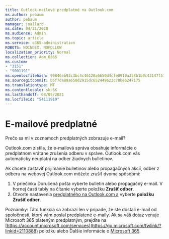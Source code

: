 ```yaml
---
title: Outlook-mailové predplatné na Outlook.com
ms.author: pebaum
author: pebaum
manager: joallard
ms.date: 04/21/2020
ms.audience: Admin
ms.topic: article
ms.service: o365-administration
ROBOTS: NOINDEX, NOFOLLOW
localization_priority: Normal
ms.collection: Adm_O365
ms.custom:
- "3151"
- "9001191"
ms.openlocfilehash: 99846eb93c3bc4c46120a6650d4cfe0910a358b1b0c43147f5723d3e09b91fa4
ms.sourcegitcommit: b5f7da89a650d2915dc652449623c78be6247175
ms.translationtype: MT
ms.contentlocale: sk-SK
ms.lasthandoff: 08/05/2021
ms.locfileid: "54111919"
---
```

# <a name="email-subscriptions"></a>E-mailové predplatné

Prečo sa mi v zoznamoch predplatných zobrazuje e-mail?

Outlook.com zistila, že e-mailová správa obsahuje informácie o predplatnom vrátane zrušenia odberu v správe. Outlook.com vás automaticky neuplatní na odber žiadnych bulletinov.

Ak chcete zastaviť prijímanie bulletinov alebo propagačných akcií, odber z odberu na webovej Outlook.com môžete zrušiť dvoma spôsobmi:
1. V priečinku Doručená pošta vyberte bulletin alebo propagačný e-mail. V hornej časti tably na čítanie vyberte položku **Zrušiť odber**.
2. Otvorte nastavenia [predplatného na Outlook.com a](https://go.microsoft.com/fwlink/?linkid=2110887) vyberte **položku Zrušiť odber**.

Poznámky: Táto funkcia sa zobrazí len v prípade, že ste dostali e-mail od spoločnosti, ktorý vám poslal predplatené e-maily.
Ak sa váš dotaz venuje Microsoft 365 plateným predplatným, prejdite na [https://account.microsoft.com/services](https://go.microsoft.com/fwlink/?linkid=2110888) položku alebo Ďalšie informácie o [Microsoft 365](https://products.office.com/compare-all-microsoft-office-products?tab=1&WT.mc_id=PROD_OL-Web_Support_O365NewValue_Upgrade).
  
